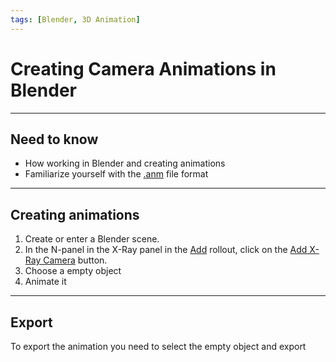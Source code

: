 ```yaml
---
tags: [Blender, 3D Animation]
---
```


# Creating Camera Animations in Blender

___

## Need to know

- How working in Blender and creating animations
- Familiarize yourself with the [.anm](../../references/file-formats/animations/anm.md) file format

___

## Creating animations

1. Create or enter a Blender scene.
2. In the N-panel in the X-Ray panel in the [Add](../../modding-tools/blender/addon-n-panels/n-panel-add.md) rollout, click on the [Add X-Ray Camera](../../modding-tools/blender/addon-operators/operator-add-x-ray-camera.md) button.
3. Choose a empty object
4. Animate it

___

## Export

To export the animation you need to select the empty object and export
